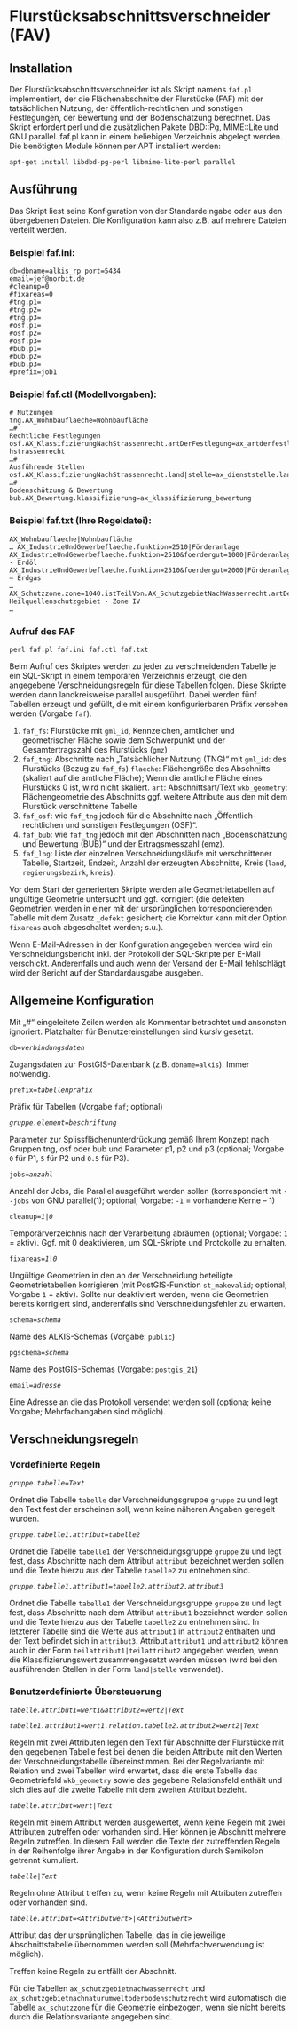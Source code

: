 # Flurstücksabschnittsverschneider (FAV)

## Installation
Der Flurstücksabschnittsverschneider ist als Skript namens `faf.pl` implementiert, der die Flächenabschnitte der Flurstücke (FAF) mit der tatsächlichen Nutzung, der öffentlich-rechtlichen und sonstigen Festlegungen, der Bewertung und der Bodenschätzung berechnet.
Das Skript erfordert perl und die zusätzlichen Pakete DBD::Pg, MIME::Lite und GNU parallel.
faf.pl kann in einem beliebigen Verzeichnis abgelegt werden. Die benötigten Module können per APT installiert werden:

`apt-get install libdbd-pg-perl libmime-lite-perl parallel`

## Ausführung
Das Skript liest seine Konfiguration von der Standardeingabe oder aus den übergebenen Dateien. Die Konfiguration kann also z.B. auf mehrere Dateien verteilt werden.

### Beispiel faf.ini:
```
db=dbname=alkis_rp port=5434
email=jef@norbit.de
#cleanup=0
#fixareas=0
#tng.p1=
#tng.p2=
#tng.p3=
#osf.p1=
#osf.p2=
#osf.p3=
#bub.p1=
#bub.p2=
#bub.p3=
#prefix=job1
```

### Beispiel faf.ctl (Modellvorgaben):
```
# Nutzungen
tng.AX_Wohnbauflaeche=Wohnbaufläche
…#
Rechtliche Festlegungen
osf.AX_KlassifizierungNachStrassenrecht.artDerFestlegung=ax_artderfestlegung_klassifizierungnac
hstrassenrecht
…#
Ausführende Stellen
osf.AX_KlassifizierungNachStrassenrecht.land|stelle=ax_dienststelle.land|stelle.bezeichnung
…#
Bodenschätzung & Bewertung
bub.AX_Bewertung.klassifizierung=ax_klassifizierung_bewertung
```

### Beispiel faf.txt (Ihre Regeldatei):
```
AX_Wohnbauflaeche|Wohnbaufläche
… AX_IndustrieUndGewerbeflaeche.funktion=2510|Förderanlage
AX_IndustrieUndGewerbeflaeche.funktion=2510&foerdergut=1000|Förderanlage - Erdöl
AX_IndustrieUndGewerbeflaeche.funktion=2510&foerdergut=2000|Förderanlage – Erdgas
… AX_Schutzzone.zone=1040.istTeilVon.AX_SchutzgebietNachWasserrecht.artDerFestlegung=1520|
Heilquellenschutzgebiet - Zone IV
…
```

### Aufruf des FAF
```
perl faf.pl faf.ini faf.ctl faf.txt
```

Beim Aufruf des Skriptes werden zu jeder zu verschneidenden Tabelle je ein SQL-Skript in einem temporären Verzeichnis erzeugt, die den angegebene Verschneidungsregeln für diese Tabellen folgen. Diese Skripte werden dann landkreisweise parallel ausgeführt. Dabei werden fünf Tabellen erzeugt und gefüllt, die mit einem konfigurierbaren Präfix versehen werden (Vorgabe `faf`).
1. `faf_fs`: Flurstücke mit `gml_id`, Kennzeichen, amtlicher und geometrischer Fläche sowie dem Schwerpunkt und der Gesamtertragszahl des Flurstücks (`gmz`)
2. `faf_tng`: Abschnitte nach „Tatsächlicher Nutzung (TNG)“ mit
   `gml_id`: des Flurstücks (Bezug zu `faf_fs`)
   `flaeche`: Flächengröße des Abschnitts (skaliert auf die amtliche Fläche); Wenn die amtliche Fläche eines Flurstücks 0 ist, wird nicht skaliert.
   `art`: Abschnittsart/Text
   `wkb_geometry`: Flächengeometrie des Abschnitts
   ggf. weitere Attribute aus den mit dem Flurstück verschnittene Tabelle
3. `faf_osf`: wie `faf_tng` jedoch für die Abschnitte nach „Öffentlich-rechtlichen und sonstigen Festlegungen (OSF)“.
4. `faf_bub`: wie `faf_tng` jedoch mit den Abschnitten nach „Bodenschätzung und Bewertung (BUB)“ und der Ertragsmesszahl (emz).
5. `faf_log`: Liste der einzelnen Verschneidungsläufe mit verschnittener Tabelle, Startzeit, Endzeit, Anzahl der erzeugten Abschnitte, Kreis (`land`, `regierungsbezirk`, `kreis`).

Vor dem Start der generierten Skripte werden alle Geometrietabellen auf ungültige Geometrie untersucht und ggf. korrigiert (die defekten Geometrien werden in einer mit der ursprünglichen korrespondierenden Tabelle mit dem Zusatz `_defekt` gesichert; die Korrektur kann mit der Option `fixareas` auch abgeschaltet werden; s.u.).

Wenn E-Mail-Adressen in der Konfiguration angegeben werden wird ein Verschneidungsbericht inkl. der Protokoll der SQL-Skripte per E-Mail verschickt. Anderenfalls und auch wenn der Versand der E-Mail fehlschlägt wird der Bericht auf der Standardausgabe ausgeben.

## Allgemeine Konfiguration
Mit „#“ eingeleitete Zeilen werden als Kommentar betrachtet und ansonsten ignoriert. Platzhalter für Benutzereinstellungen sind *kursiv* gesetzt.

`db=`*`verbindungsdaten`*

Zugangsdaten zur PostGIS-Datenbank (z.B. `dbname=alkis`). Immer notwendig.

`prefix=`*`tabellenpräfix`*

Präfix für Tabellen (Vorgabe `faf`; optional)

*`gruppe.element=beschriftung`*

Parameter zur Splissflächenunterdrückung gemäß Ihrem Konzept nach Gruppen tng, osf oder bub und Parameter p1, p2 und p3 (optional; Vorgabe `0` für P1, `5` für P2 und `0.5` für P3).

`jobs=`*`anzahl`*

Anzahl der Jobs, die Parallel ausgeführt werden sollen (korrespondiert mit `--jobs` von GNU parallel(1); optional; Vorgabe: `-1` = vorhandene Kerne – 1)

`cleanup=`*`1|0`*

Temporärverzeichnis nach der Verarbeitung abräumen (optional; Vorgabe: `1` = aktiv). Ggf. mit 0 deaktivieren, um SQL-Skripte und Protokolle zu erhalten.

`fixareas=`*`1|0`*

Ungültige Geometrien in den an der Verschneidung beteiligte Geometrietabellen korrigieren (mit PostGIS-Funktion `st_makevalid`; optional; Vorgabe `1` = aktiv). Sollte nur deaktiviert werden, wenn die Geometrien bereits korrigiert sind, anderenfalls sind Verschneidungsfehler zu erwarten.

`schema=`*`schema`*

Name des ALKIS-Schemas (Vorgabe: `public`)

`pgschema=`*`schema`*

Name des PostGIS-Schemas (Vorgabe: `postgis_21`)

`email=`*`adresse`*

Eine Adresse an die das Protokoll versendet werden soll (optiona; keine Vorgabe; Mehrfachangaben sind möglich).

## Verschneidungsregeln

### Vordefinierte Regeln

*`gruppe.tabelle=Text`*

Ordnet die Tabelle `tabelle` der Verschneidungsgruppe `gruppe` zu und legt den Text fest der erscheinen soll, wenn keine näheren Angaben geregelt wurden.

*`gruppe.tabelle1.attribut=tabelle2`*

Ordnet die Tabelle `tabelle1` der Verschneidungsgruppe `gruppe` zu und legt fest, dass Abschnitte nach dem Attribut `attribut` bezeichnet werden sollen und die Texte hierzu aus der Tabelle `tabelle2` zu entnehmen sind.

*`gruppe.tabelle1.attribut1=tabelle2.attribut2.attribut3`*

Ordnet die Tabelle `tabelle1` der Verschneidungsgruppe `gruppe` zu und legt fest, dass Abschnitte nach dem Attribut `attribut1` bezeichnet werden sollen und die Texte hierzu aus der Tabelle `tabelle2` zu entnehmen sind. In letzterer Tabelle sind die Werte aus `attribut1` in `attribut2` enthalten und der Text befindet sich in `attribut3`.
Attribut `attribut1` und `attribut2` können auch in der Form `teilattribut1|teilattribut2` angegeben werden, wenn die Klassifizierungswert zusammengesetzt werden müssen (wird bei den ausführenden Stellen in der Form `land|stelle` verwendet).

### Benutzerdefinierte Übersteuerung

*`tabelle.attribut1=wert1&attribut2=wert2|Text`*

*`tabelle1.attribut1=wert1.relation.tabelle2.attribut2=wert2|Text`*

Regeln mit zwei Attributen legen den Text für Abschnitte der Flurstücke mit den gegebenen Tabelle fest bei denen die beiden Attribute mit den Werten der Verschneidungstabelle übereinstimmen. Bei der Regelvariante mit Relation und zwei Tabellen wird erwartet, dass die erste Tabelle das Geometriefeld `wkb_geometry` sowie das gegebene Relationsfeld enthält und sich dies auf die zweite Tabelle mit dem zweiten Attribut bezieht.

*`tabelle.attribut=wert|Text`*

Regeln mit einem Attribut werden ausgewertet, wenn keine Regeln mit zwei Attributen zutreffen oder vorhanden sind. Hier können je Abschnitt mehrere Regeln zutreffen. In diesem Fall werden die Texte der zutreffenden Regeln in der Reihenfolge ihrer Angabe in der Konfiguration durch Semikolon getrennt kumuliert.

*`tabelle|Text`*

Regeln ohne Attribut treffen zu, wenn keine Regeln mit Attributen zutreffen oder vorhanden sind.

*`tabelle.attribut=<Attributwert>|<Attributwert>`*

Attribut das der ursprünglichen Tabelle, das in die jeweilige Abschnittstabelle übernommen werden soll (Mehrfachverwendung ist möglich). 

Treffen keine Regeln zu entfällt der Abschnitt. 

Für die Tabellen `ax_schutzgebietnachwasserrecht` und `ax_schutzgebietnachnaturumweltoderbodenschutzrecht` wird automatisch die Tabelle `ax_schutzzone` für die Geometrie einbezogen, wenn sie nicht bereits durch die Relationsvariante angegeben sind.